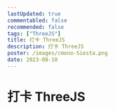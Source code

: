 ```yaml
---
lastUpdated: true
commentabled: false
recommended: false
tags: ["ThreeJS"]
title: 打卡 ThreeJS
description: 打卡 ThreeJS
poster: /images/cmono-Siesta.png
date: 2023-08-18
---
```


# 打卡 ThreeJS

<HomeHeroImage />
